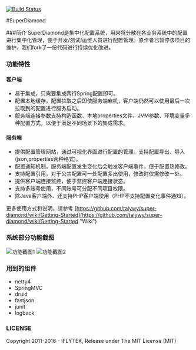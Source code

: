 [![Build Status](https://travis-ci.org/talywy/super-diamond.svg?branch=master)](https://travis-ci.org/talywy/super-diamond)

#SuperDiamond

###简介
SuperDiamond是集中化配置系统，用来将分散在各业务系统中的配置进行集中化管理，便于开发/测试/运维人员进行配置管理。原作者已暂停该项目的维护，我们fork了一份代码进行持续优化改进。

### 功能特性
#### 客户端
- 易于集成，只需要集成两行Spring配置即可。
- 配置本地缓存，配置拉取之后即使服务端宕机，客户端仍然可以使用最后一次拉取到的配置进行服务启动。
- 服务端连接参数支持构造函数、本地properties文件、JVM参数、环境变量多种配置方式，以便于满足不同场景下的集成需求。

#### 服务端
- 提供配置管理网站，通过可视化界面进行配置的管理。支持配置导出、导入(json,properties两种格式)。
- 配置通知机制，服务端配置发生变化后会触发客户端事件，便于配置热修改。
- 支持配置引用，对于公共配置可一处配置多出使用，修改时仅需修改一处。
- 提供客户端连接监控，便于监控客户端连接状态。
- 支持多账号使用，不同账号可分配不同项目权限。
- 除Java客户端外、还支持PHP客户端使用（PHP不支持配置变化事件通知）。

更多使用方式和说明，请参考 [https://github.com/talywy/super-diamond/wiki/Getting-Started](https://github.com/talywy/super-diamond/wiki/Getting-Started "Wiki")

### 系统部分功能截图
![](https://raw.githubusercontent.com/xiake2025/super-diamond/master/image/diamond_1.png "功能截图1")
![](https://raw.githubusercontent.com/xiake2025/super-diamond/master/image/diamond_2.png "功能截图2")

### 用到的组件
- netty4
- SpringMVC
- druid
- fastjson
- junit
- logback

### LICENSE
Copyright 2011-2016 - IFLYTEK, Release under The MIT License (MIT)